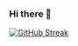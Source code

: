 ### Hi there 👋

[![GitHub Streak](https://streak-stats.demolab.com/?user=sabghat90&theme=default)](https://github.com/salehhayat)
